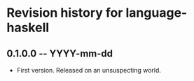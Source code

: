 # Revision history for language-haskell

## 0.1.0.0 -- YYYY-mm-dd

* First version. Released on an unsuspecting world.

